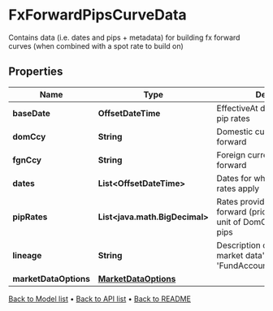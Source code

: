 

# FxForwardPipsCurveData

Contains data (i.e. dates and pips + metadata) for building fx forward curves (when combined with a spot rate to build on)

## Properties

| Name | Type | Description | Notes |
|------------ | ------------- | ------------- | -------------|
|**baseDate** | **OffsetDateTime** | EffectiveAt date of the quoted pip rates |  |
|**domCcy** | **String** | Domestic currency of the fx forward |  |
|**fgnCcy** | **String** | Foreign currency of the fx forward |  |
|**dates** | **List&lt;OffsetDateTime&gt;** | Dates for which the forward rates apply |  |
|**pipRates** | **List&lt;java.math.BigDecimal&gt;** | Rates provided for the fx forward (price in FgnCcy per unit of DomCcy), expressed in pips |  |
|**lineage** | **String** | Description of the complex market data&#39;s lineage e.g. &#39;FundAccountant_GreenQuality&#39;. |  [optional] |
|**marketDataOptions** | [**MarketDataOptions**](MarketDataOptions.md) |  |  [optional] |



[Back to Model list](../README.md#documentation-for-models) &#8226; [Back to API list](../README.md#documentation-for-api-endpoints) &#8226; [Back to README](../README.md)


